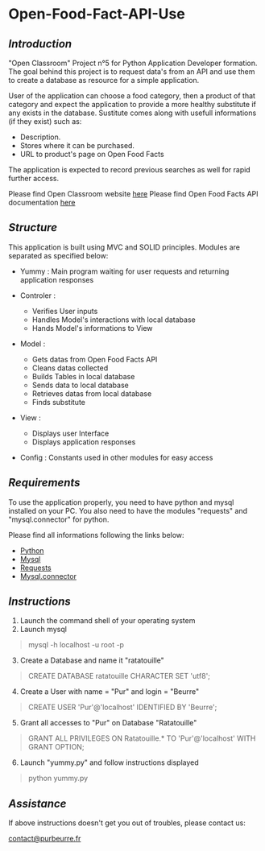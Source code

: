# **Open-Food-Fact-API-Use**

## *Introduction*

"Open Classroom" Project n°5 for Python Application Developer formation.
The goal behind this  project is to request data's from an API and use them to create a database as resource for a simple application.

User of the application can choose a food category, then a product of that category and expect the application to provide a more healthy substitute if any exists in the database.
Sustitute comes along with usefull informations (if they exist) such as:
* Description.
* Stores where it can be purchased.
* URL to product's page on Open Food Facts

The application is expected to record previous searches as well for rapid further access.

Please find Open Classroom website [here](https://openclassrooms.com/)
Please find Open Food Facts API documentation [here](http://en.wiki.openfoodfacts.org/Project:API)

## *Structure*

This application is built using MVC and SOLID principles.
Modules are separated as specified below:

* Yummy : Main program waiting for user requests and returning application responses

* Controler :
  * Verifies User inputs
  * Handles Model's interactions with local database
  * Hands Model's informations to View

* Model :
  * Gets datas from Open Food Facts API
  * Cleans datas collected
  * Builds Tables in local database
  * Sends data to local database
  * Retrieves datas from local database
  * Finds substitute

* View :
  * Displays user Interface 
  * Displays application responses

* Config : Constants used in other modules for easy access

## *Requirements*

To use the application properly, you need to have python and mysql installed on your PC.
You also need to have the modules "requests" and "mysql.connector" for python.

Please find all informations following the links below:

* [Python](https://www.python.org/downloads/)
* [Mysql](https://dev.mysql.com/downloads/mysql/#downloads)
* [Requests](http://fr.python-requests.org/en/latest/user/install.html#install)
* [Mysql.connector](https://dev.mysql.com/doc/connector-python/en/connector-python-installation-binary.html)

## *Instructions*

1. Launch the command shell of your operating system
2. Launch mysql
> mysql -h localhost -u root -p
3. Create a Database and name it "ratatouille"
> CREATE DATABASE ratatouille CHARACTER SET 'utf8';
4. Create a User with name = "Pur" and login = "Beurre"
> CREATE USER 'Pur'@'localhost' IDENTIFIED BY 'Beurre';
5. Grant all accesses to "Pur" on Database "Ratatouille"
> GRANT ALL PRIVILEGES ON Ratatouille.* TO 'Pur'@'localhost' WITH GRANT OPTION;
6. Launch "yummy.py" and follow instructions displayed
> python yummy.py

## *Assistance*

If above instructions doesn't get you out of troubles, please contact us:

contact@purbeurre.fr
